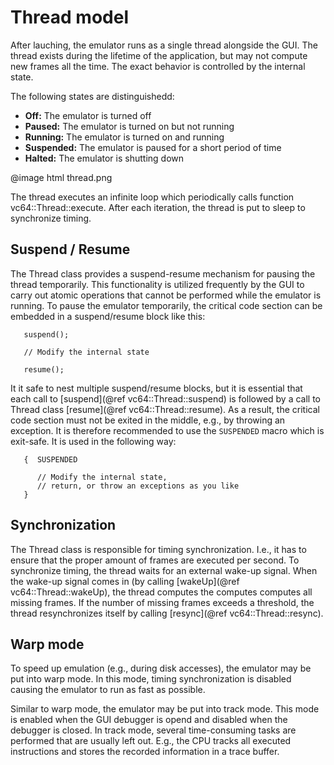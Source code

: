 # Thread model

After lauching, the emulator runs as a single thread alongside the GUI. The thread exists during the lifetime of the application, but may not compute new frames all the time. The exact behavior is controlled by the internal state. 
 
 The following states are distinguishedd:
 
 - **Off:** The emulator is turned off
 - **Paused:** The emulator is turned on but not running
 - **Running:** The emulator is turned on and running
 - **Suspended:** The emulator is paused for a short period of time
 - **Halted:** The emulator is shutting down
 
 @image html thread.png
 
 The thread executes an infinite loop which periodically calls function vc64::Thread::execute. After each iteration, the thread is put to sleep to synchronize timing.
 
 ## Suspend / Resume
 
 The Thread class provides a suspend-resume mechanism for pausing the thread temporarily. This functionality is utilized frequently by the GUI to carry out atomic operations that cannot be performed while the emulator is running. To pause the emulator temporarily, the critical code section can be embedded in a suspend/resume block like this:

 ~~~{.cpp}
 	suspend();

    // Modify the internal state

    resume();
 ~~~

 It it safe to nest multiple suspend/resume blocks, but it is essential that each call to [suspend](@ref vc64::Thread::suspend) is followed by a call to Thread class [resume](@ref vc64::Thread::resume). As a result, the critical code section must not be exited in the middle, e.g., by throwing an exception. It is therefore recommended to use the `SUSPENDED` macro which is exit-safe. It is used in the following way:
 
 ~~~{.cpp}
 	{  SUSPENDED
 
       // Modify the internal state,
       // return, or throw an exceptions as you like
    }
 ~~~

 ## Synchronization
 
 The Thread class is responsible for timing synchronization. I.e., it has to ensure that the proper amount of frames are executed per second. To synchronize timing, the thread waits for an external wake-up signal. When the wake-up signal comes in (by calling [wakeUp](@ref vc64::Thread::wakeUp), the thread computes the computes computes all missing frames. If the number of missing frames exceeds a threshold, the thread resynchronizes itself by calling [resync](@ref vc64::Thread::resync).
 
 ## Warp mode
 
 To speed up emulation (e.g., during disk accesses), the emulator may be put into warp mode. In this mode, timing synchronization is disabled causing the emulator to run as fast as possible.
 
 Similar to warp mode, the emulator may be put into track mode. This mode is enabled when the GUI debugger is opend and disabled when the debugger is closed. In track mode, several time-consuming tasks are performed that are usually left out. E.g., the CPU tracks all executed instructions and stores the recorded information in a trace buffer.
 
